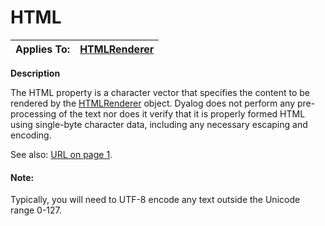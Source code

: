 




<h1 class="heading"><span class="name">HTML</span></h1>

| Applies To: | [HTMLRenderer](./htmlrenderer.md) |
| --- | ---  |


**Description**


The HTML property is a character vector that specifies the content to be rendered by the [HTMLRenderer](./htmlrenderer.md) object. Dyalog does not perform any pre-processing of the text nor does it verify that it is properly formed HTML using single-byte  character data, including any necessary escaping and encoding.


See also: [URL on page 1](url.md).

#### Note:


Typically, you will need to UTF-8 encode any text outside the Unicode range 0-127.



